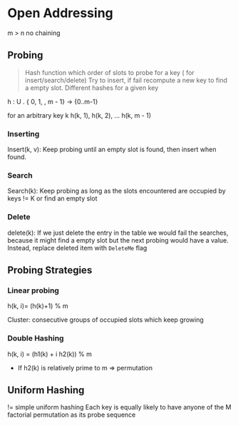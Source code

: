 # Open Addressing

m > n
no chaining

## Probing

> Hash function which order of slots to probe for a key ( for insert/search/delete)
Try to insert, if fail recompute a new key to find a empty slot.
Different hashes for a given key

h : U . { 0, 1, , m - 1} -> {0..m-1}

for an arbitrary key k
h(k, 1), h(k, 2), ... h(k, m - 1)

### Inserting
Insert(k, v):
Keep probing until an empty slot is found, then insert when found.

### Search
Search(k):
Keep probing as long as the slots encountered are occupied by keys != K or find an empty slot

### Delete
delete(k):
If we just delete the entry in the table we would fail the searches, because it might find a empty slot but the next probing would have a value.
Instead, replace deleted item with `DeleteMe` flag

## Probing Strategies

### Linear probing

h(k, i)= (h(k)+1) % m

Cluster: consecutive groups of occupied slots which keep growing

### Double Hashing

h(k, i) = (h1(k) + i h2(k)) % m

* If h2(k) is relatively prime to m => permutation

## Uniform Hashing

!= simple uniform hashing
Each key is equally likely to have anyone of the M factorial permutation as its probe sequence
